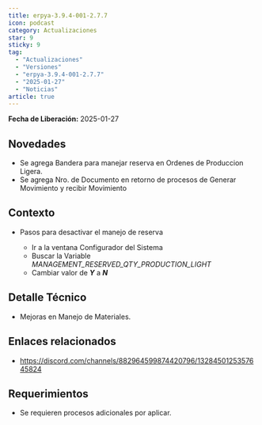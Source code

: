 ```yaml
---
title: erpya-3.9.4-001-2.7.7
icon: podcast
category: Actualizaciones
star: 9
sticky: 9
tag:
  - "Actualizaciones"
  - "Versiones"
  - "erpya-3.9.4-001-2.7.7"
  - "2025-01-27"
  - "Noticias"
article: true
---
```


**Fecha de Liberación:** 2025-01-27

## Novedades

- Se agrega Bandera para manejar reserva en Ordenes de Produccion Ligera.
- Se agrega Nro. de Documento en retorno de procesos de Generar Movimiento y recibir Movimiento

## Contexto

- Pasos para desactivar el manejo de reserva

  - Ir a la ventana Configurador del Sistema
  - Buscar la Variable *MANAGEMENT_RESERVED_QTY_PRODUCTION_LIGHT*
  - Cambiar valor de ***Y*** a ***N***

 ## Detalle Técnico

- Mejoras en Manejo de Materiales.

## Enlaces relacionados

- https://discord.com/channels/882964599874420796/1328450125357645824

## Requerimientos

- Se requieren procesos adicionales por aplicar.
